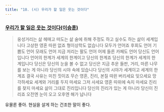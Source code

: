 ```yaml
---
title: "10. (시) 우리가 할 일은 웃는 것이다"
---
```


### [우리가 할 일은 웃는 것이다(이승훈)](https://www.personar.kr/music/우리가-할-일은-웃는-것이다이승훈-i-홍일표/)

> 웅성거리는 삶 헤매고 떠도는 삶 술에 취해 주정도 하고 실수도 하는 삶이 세계입니다 고상한 영혼 따윈 없죠 형이상학도 없습니다 모두가 언어죠 후회도 언어 기쁨도 언어 모래도 언어 지금 저리는 팔도 언어 어제 들른 카페도 언어 당신도 언어입니다 언어의 한계가 세계의 한계이고 당신의 한계죠 당신의 한계가 세계의 한계입니다 당신은 당신의 눈을 볼 수 없고 당신은 지금 추운 들판, 거리, 마른 나무를 보는 게 아니라 당신의 시야 속에 있습니다 당신의 시야가 세계이고 세계의 한계죠 결국 사유는 미친 짓이죠 무슨 영혼, 진리, 본질 따윈 버리세요 잊으세요 망각하세요 세계와 거리를 두지 마세요 그저 사세요 영혼 따위에 속지 마세요 진리를 찾지 마세요 삶이 그대로 진리입니다 당신의 진리가 있는 게 아니라 당신이 진리죠 오전엔 눈이 오고 오후엔 해가 납니다

유물론 좋아. 현실을 살게 하는 건조한 말이 좋다.




